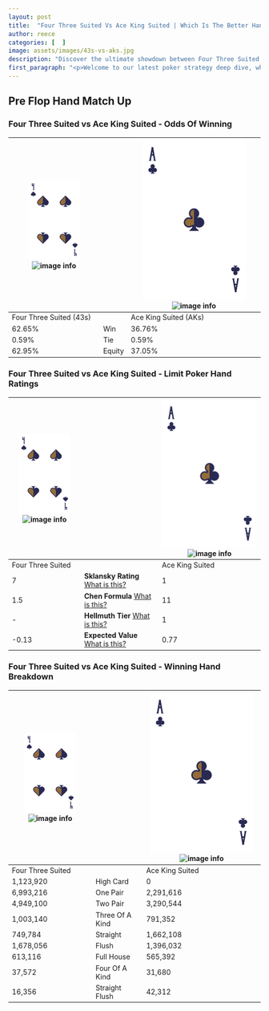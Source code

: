 ```yaml
---
layout: post
title:  "Four Three Suited Vs Ace King Suited | Which Is The Better Hand In Poker? A Complete Guide"
author: reece
categories: [  ]
image: assets/images/43s-vs-aks.jpg
description: "Discover the ultimate showdown between Four Three Suited and Ace King Suited in poker! Uncover the odds, strategies, and scenarios where one hand triumphs over the other. Get ready to up your poker game with this thrilling analysis."
first_paragraph: "<p>Welcome to our latest poker strategy deep dive, where we're pitting two distinct hands against each other in a high-stakes showdown: Four Three Suited vs Ace King Suited.</p><p>In the dynamic world of poker, every decision counts, and knowing which hand holds the upper hand is key to your success at the table.</p><p>In this article, we'll dissect these two hands, explore the scenarios where one dominates the other, and equip you with the knowledge to make strategic choices that can tip the odds in your favor.</p><p>Get ready to unravel the intriguing dynamics of these poker hands and elevate your game to new heights.</p>"
---
```




[comment]: # (sp0)

## Pre Flop Hand Match Up

<div class="table hand-ratings" markdown="1"> 



### Four Three Suited vs Ace King Suited - Odds Of Winning


    
| ![image info](assets/images/hand1/4.png) ![image info](assets/images/hand1/3s.png) |  | ![image info](assets/images/hand2/A.png) ![image info](assets/images/hand2/Ks.png) |
| -------- | -------- | -------- |
| Four Three Suited (43s) |  | Ace King Suited (AKs) |
| 62.65% | Win | 36.76% |
| 0.59% | Tie | 0.59% |
| 62.95% | Equity | 37.05% |




[comment]: # (sp1)



### Four Three Suited vs Ace King Suited - Limit Poker Hand Ratings


    
| ![image info](assets/images/hand1/4.png) ![image info](assets/images/hand1/3s.png) |  | ![image info](assets/images/hand2/A.png) ![image info](assets/images/hand2/Ks.png) |
| -------- | -------- | -------- |
| Four Three Suited |  | Ace King Suited |
| 7 | **Sklansky Rating** [What is this?](/sklansky-rating-explained) | 1 |
| 1.5 | **Chen Formula** [What is this?](/chen-formula-explained) | 11 |
| - | **Hellmuth Tier** [What is this?](/Hellmuth-tier-explained) | 1 |
| -0.13 | **Expected Value** [What is this?](/expected-value-explained) | 0.77 |




[comment]: # (sp2)



### Four Three Suited vs Ace King Suited - Winning Hand Breakdown


    
| ![image info](assets/images/hand1/4.png) ![image info](assets/images/hand1/3s.png) |  | ![image info](assets/images/hand2/A.png) ![image info](assets/images/hand2/Ks.png) |
| -------- | -------- | -------- |
| Four Three Suited |  | Ace King Suited |
| 1,123,920 | High Card | 0 |
| 6,993,216 | One Pair | 2,291,616 |
| 4,949,100 | Two Pair | 3,290,544 |
| 1,003,140 | Three Of A Kind | 791,352 |
| 749,784 | Straight | 1,662,108 |
| 1,678,056 | Flush | 1,396,032 |
| 613,116 | Full House | 565,392 |
| 37,572 | Four Of A Kind | 31,680 |
| 16,356 | Straight Flush | 42,312 |




[comment]: # (sp3)



</div>

[comment]: # (sp4)



[comment]: # (sp5)

